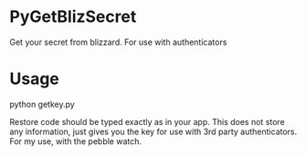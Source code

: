 PyGetBlizSecret
===============

Get your secret from blizzard. For use with authenticators


Usage
===

python getkey.py <serial> <restore code>

Restore code should be typed exactly as in your app. This does not store any information, just gives you the key for use with 3rd party authenticators. For my use, with the pebble watch.
